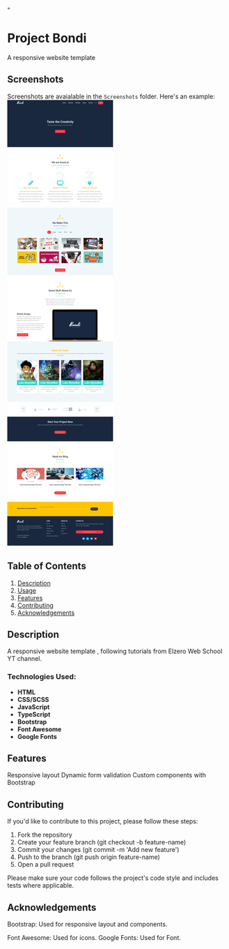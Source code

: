 "

# Project Bondi

A responsive website template

## Screenshots

Screenshots are avaialable in the `Screenshots` folder.
Here's an example:
![Sample Screenshot](Bondi-screenshot1.png)

## Table of Contents

1. [Description](#description)
2. [Usage](#usage)
3. [Features](#features)
4. [Contributing](#contributing)
5. [Acknowledgements](#acknowledgements)

## Description

A responsive website template , following tutorials from Elzero Web School YT channel.

### Technologies Used:

- **HTML**
- **CSS/SCSS**
- **JavaScript**
- **TypeScript**
- **Bootstrap**
- **Font Awesome**
- **Google Fonts**

## Features

Responsive layout
Dynamic form validation
Custom components with Bootstrap

## Contributing

If you'd like to contribute to this project, please follow these steps:

1. Fork the repository
2. Create your feature branch (git checkout -b feature-name)
3. Commit your changes (git commit -m 'Add new feature')
4. Push to the branch (git push origin feature-name)
5. Open a pull request

Please make sure your code follows the project's code style and includes tests where applicable.

## Acknowledgements

Bootstrap: Used for responsive layout and components.

Font Awesome: Used for icons.
Google Fonts: Used for Font.
